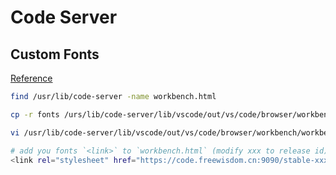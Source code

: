 # Code Server

## Custom Fonts

[Reference](https://github.com/coder/code-server/issues/1374)

```bash
find /usr/lib/code-server -name workbench.html

cp -r fonts /urs/lib/code-server/lib/vscode/out/vs/code/browser/workbench

vi /usr/lib/code-server/lib/vscode/out/vs/code/browser/workbench/workbench.html

# add you fonts `<link>` to `workbench.html` (modify xxx to release id)
<link rel="stylesheet" href="https://code.freewisdom.cn:9090/stable-xxx/static/out/vs/code/browser/workbench/fonts/style.css">
```
